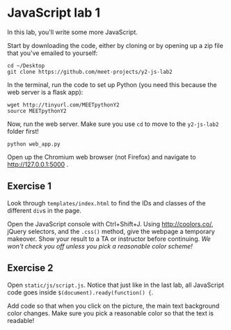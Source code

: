 # JavaScript lab 1

In this lab, you'll write some more JavaScript.

Start by downloading the code, either by cloning or by opening
up a zip file that you've emailed to yourself:

```
cd ~/Desktop
git clone https://github.com/meet-projects/y2-js-lab2
```

In the terminal, run the code to set up Python (you need this because the web server
is a flask app):

```
wget http://tinyurl.com/MEETpythonY2
source MEETpythonY2
```

Now, run the web server. Make sure you use `cd` to move to the
`y2-js-lab2` folder first!

```
python web_app.py
```

Open up the Chromium web browser (not Firefox) and navigate to
http://127.0.0.1:5000 .

## Exercise 1

Look through `templates/index.html` to find the IDs and classes of the
different `div`s in the page.

Open the JavaScript console with Ctrl+Shift+J. Using http://coolors.co/,
jQuery selectors, and the `.css()` method, give the webpage a temporary
makeover. Show your result to a TA or instructor before continuing. *We
won't check you off unless you pick a reasonable color scheme!*

## Exercise 2

Open `static/js/script.js`. Notice that just like in the last lab, all
JavaScript code goes inside `$(document).ready(function() {`.

Add code so that when you click on the picture, the main text background color
changes. Make sure you pick a reasonable color so that the text is readable!

